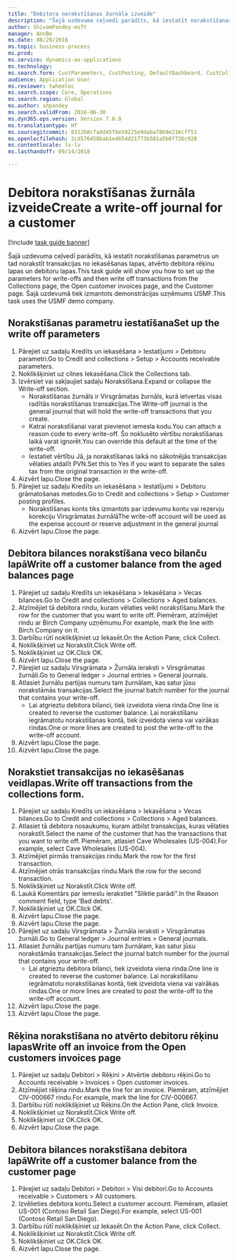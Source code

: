 ```yaml
--- 
title: "Debitora norakstīšanas žurnāla izveide"
description: "Šajā uzdevuma ceļvedī parādīts, kā iestatīt norakstīšanas parametrus un tad norakstīt transakcijas no iekasēšanas lapas, atvērto debitora rēķinu lapas un debitoru lapas."
author: ShivamPandey-msft
manager: AnnBe
ms.date: 08/29/2018
ms.topic: business-process
ms.prod: 
ms.service: dynamics-ax-applications
ms.technology: 
ms.search.form: CustParameters, CustPosting, DefaultDashboard, CustCollectionsPoolsListPage, CustWriteOff, LedgerJournalTable, LedgerJournalTransDaily, CustCollections, CustOpenInvoicesListPage, CustTable
audience: Application User
ms.reviewer: twheeloc
ms.search.scope: Core, Operations
ms.search.region: Global
ms.author: shpandey
ms.search.validFrom: 2016-06-30
ms.dyn365.ops.version: Version 7.0.0
ms.translationtype: HT
ms.sourcegitcommit: 0312b8cfadd45f8e59225e9daba78b9e216cff51
ms.openlocfilehash: 2cd576458bab1e4654d21773b581a5b0f726c928
ms.contentlocale: lv-lv
ms.lasthandoff: 09/14/2018

---
```

# <a name="create-a-write-off-journal-for-a-customer"></a><span data-ttu-id="e9106-103">Debitora norakstīšanas žurnāla izveide</span><span class="sxs-lookup"><span data-stu-id="e9106-103">Create a write-off journal for a customer</span></span>

[!include [task guide banner](../../includes/task-guide-banner.md)]

<span data-ttu-id="e9106-104">Šajā uzdevuma ceļvedī parādīts, kā iestatīt norakstīšanas parametrus un tad norakstīt transakcijas no iekasēšanas lapas, atvērto debitora rēķinu lapas un debitoru lapas.</span><span class="sxs-lookup"><span data-stu-id="e9106-104">This task guide will show you how to set up the parameters for write-offs and then write off transactions from the Collections page, the Open customer invoices page, and the Customer page.</span></span> <span data-ttu-id="e9106-105">Šajā uzdevumā tiek izmantots demonstrācijas uzņēmums USMF.</span><span class="sxs-lookup"><span data-stu-id="e9106-105">This task uses the USMF demo company.</span></span>


## <a name="set-up-the-write-off-parameters"></a><span data-ttu-id="e9106-106">Norakstīšanas parametru iestatīšana</span><span class="sxs-lookup"><span data-stu-id="e9106-106">Set up the write off parameters</span></span>
1. <span data-ttu-id="e9106-107">Pārejiet uz sadaļu Kredīts un iekasēšana > Iestatījumi > Debitoru parametri.</span><span class="sxs-lookup"><span data-stu-id="e9106-107">Go to Credit and collections > Setup > Accounts receivable parameters.</span></span>
2. <span data-ttu-id="e9106-108">Noklikšķiniet uz cilnes Iekasēšana.</span><span class="sxs-lookup"><span data-stu-id="e9106-108">Click the Collections tab.</span></span>
3. <span data-ttu-id="e9106-109">Izvērsiet vai sakļaujiet sadaļu Norakstīšana.</span><span class="sxs-lookup"><span data-stu-id="e9106-109">Expand or collapse the Write-off section.</span></span>
    * <span data-ttu-id="e9106-110">Norakstīšanas žurnāls ir Virsgrāmatas žurnāls, kurā ietvertas visas radītās norakstīšanas transakcijas.</span><span class="sxs-lookup"><span data-stu-id="e9106-110">The Write-off journal is the general journal that will hold the write-off transactions that you create.</span></span>  
    * <span data-ttu-id="e9106-111">Katrai norakstīšanai varat pievienot iemesla kodu.</span><span class="sxs-lookup"><span data-stu-id="e9106-111">You can attach a reason code to every write-off.</span></span> <span data-ttu-id="e9106-112">Šo noklusēto vērtību norakstīšanas laikā varat ignorēt.</span><span class="sxs-lookup"><span data-stu-id="e9106-112">You can override this default at the time of the write-off.</span></span>  
    * <span data-ttu-id="e9106-113">Iestatiet vērtību Jā, ja norakstīšanas laikā no sākotnējās transakcijas vēlaties atdalīt PVN.</span><span class="sxs-lookup"><span data-stu-id="e9106-113">Set this to Yes if you want to separate the sales tax from the original transaction in the write-off.</span></span>  
4. <span data-ttu-id="e9106-114">Aizvērt lapu.</span><span class="sxs-lookup"><span data-stu-id="e9106-114">Close the page.</span></span>
5. <span data-ttu-id="e9106-115">Pārejiet uz sadaļu Kredīts un iekasēšana > Iestatījumi > Debitoru grāmatošanas metodes.</span><span class="sxs-lookup"><span data-stu-id="e9106-115">Go to Credit and collections > Setup > Customer posting profiles.</span></span>
    * <span data-ttu-id="e9106-116">Norakstīšanas konts tiks izmantots par izdevumu kontu vai rezervju korekciju Virsgrāmatas žurnālā</span><span class="sxs-lookup"><span data-stu-id="e9106-116">The write-off account will be used as the expense account or reserve adjustment in the general journal</span></span>   
6. <span data-ttu-id="e9106-117">Aizvērt lapu.</span><span class="sxs-lookup"><span data-stu-id="e9106-117">Close the page.</span></span>

## <a name="write-off-a-customer-balance-from-the-aged-balances-page"></a><span data-ttu-id="e9106-118">Debitora bilances norakstīšana veco bilanču lapā</span><span class="sxs-lookup"><span data-stu-id="e9106-118">Write off a customer balance from the aged balances page</span></span>
1. <span data-ttu-id="e9106-119">Pārejiet uz sadaļu Kredīts un iekasēšana > Iekasēšana > Vecas bilances.</span><span class="sxs-lookup"><span data-stu-id="e9106-119">Go to Credit and collections > Collections > Aged balances.</span></span>
2. <span data-ttu-id="e9106-120">Atzīmējiet tā debitora rindu, kuram vēlaties veikt norakstīšanu.</span><span class="sxs-lookup"><span data-stu-id="e9106-120">Mark the row for the customer that you want to write off.</span></span> <span data-ttu-id="e9106-121">Piemēram, atzīmējiet rindu ar Birch Company uzņēmumu.</span><span class="sxs-lookup"><span data-stu-id="e9106-121">For example, mark the line with Birch Company on it.</span></span>
3. <span data-ttu-id="e9106-122">Darbību rūtī noklikšķiniet uz Iekasēt.</span><span class="sxs-lookup"><span data-stu-id="e9106-122">On the Action Pane, click Collect.</span></span>
4. <span data-ttu-id="e9106-123">Noklikšķiniet uz Norakstīt.</span><span class="sxs-lookup"><span data-stu-id="e9106-123">Click Write off.</span></span>
5. <span data-ttu-id="e9106-124">Noklikšķiniet uz OK.</span><span class="sxs-lookup"><span data-stu-id="e9106-124">Click OK.</span></span>
6. <span data-ttu-id="e9106-125">Aizvērt lapu.</span><span class="sxs-lookup"><span data-stu-id="e9106-125">Close the page.</span></span>
7. <span data-ttu-id="e9106-126">Pārejiet uz sadaļu Virsgrāmata > Žurnāla ieraksti > Virsgrāmatas žurnāli.</span><span class="sxs-lookup"><span data-stu-id="e9106-126">Go to General ledger > Journal entries > General journals.</span></span>
8. <span data-ttu-id="e9106-127">Atlasiet žurnālu partijas numuru tam žurnālam, kas satur jūsu norakstāmās transakcijas.</span><span class="sxs-lookup"><span data-stu-id="e9106-127">Select the journal batch number for the journal that contains your write-off.</span></span>
    * <span data-ttu-id="e9106-128">Lai atgrieztu debitora bilanci, tiek izveidota viena rinda.</span><span class="sxs-lookup"><span data-stu-id="e9106-128">One line is created to reverse the customer balance.</span></span> <span data-ttu-id="e9106-129">Lai norakstīšanu iegrāmatotu norakstīšanas kontā, tiek izveidota viena vai vairākas rindas.</span><span class="sxs-lookup"><span data-stu-id="e9106-129">One or more lines are created to post the write-off to the write-off account.</span></span>  
9. <span data-ttu-id="e9106-130">Aizvērt lapu.</span><span class="sxs-lookup"><span data-stu-id="e9106-130">Close the page.</span></span>
10. <span data-ttu-id="e9106-131">Aizvērt lapu.</span><span class="sxs-lookup"><span data-stu-id="e9106-131">Close the page.</span></span>

## <a name="write-off-transactions-from-the-collections-form"></a><span data-ttu-id="e9106-132">Norakstiet transakcijas no iekasēšanas veidlapas.</span><span class="sxs-lookup"><span data-stu-id="e9106-132">Write off transactions from the collections form.</span></span>
1. <span data-ttu-id="e9106-133">Pārejiet uz sadaļu Kredīts un iekasēšana > Iekasēšana > Vecas bilances.</span><span class="sxs-lookup"><span data-stu-id="e9106-133">Go to Credit and collections > Collections > Aged balances.</span></span>
2. <span data-ttu-id="e9106-134">Atlasiet tā debitora nosaukumu, kuram atbilst transakcijas, kuras vēlaties norakstīt.</span><span class="sxs-lookup"><span data-stu-id="e9106-134">Select the name of the customer that has the transactions that you want to write off.</span></span> <span data-ttu-id="e9106-135">Piemēram, atlasiet Cave Wholesales (US-004).</span><span class="sxs-lookup"><span data-stu-id="e9106-135">For example, select Cave Wholesales (US-004).</span></span>
3. <span data-ttu-id="e9106-136">Atzīmējiet pirmās transakcijas rindu.</span><span class="sxs-lookup"><span data-stu-id="e9106-136">Mark the row for the first transaction.</span></span>
4. <span data-ttu-id="e9106-137">Atzīmējiet otrās transakcijas rindu.</span><span class="sxs-lookup"><span data-stu-id="e9106-137">Mark the row for the second transaction.</span></span>
5. <span data-ttu-id="e9106-138">Noklikšķiniet uz Norakstīt.</span><span class="sxs-lookup"><span data-stu-id="e9106-138">Click Write off.</span></span>
6. <span data-ttu-id="e9106-139">Laukā Komentārs par iemeslu ierakstiet "Sliktie parādi".</span><span class="sxs-lookup"><span data-stu-id="e9106-139">In the Reason comment field, type 'Bad debts'.</span></span>
7. <span data-ttu-id="e9106-140">Noklikšķiniet uz OK.</span><span class="sxs-lookup"><span data-stu-id="e9106-140">Click OK.</span></span>
8. <span data-ttu-id="e9106-141">Aizvērt lapu.</span><span class="sxs-lookup"><span data-stu-id="e9106-141">Close the page.</span></span>
9. <span data-ttu-id="e9106-142">Aizvērt lapu.</span><span class="sxs-lookup"><span data-stu-id="e9106-142">Close the page.</span></span>
10. <span data-ttu-id="e9106-143">Pārejiet uz sadaļu Virsgrāmata > Žurnāla ieraksti > Virsgrāmatas žurnāli.</span><span class="sxs-lookup"><span data-stu-id="e9106-143">Go to General ledger > Journal entries > General journals.</span></span>
11. <span data-ttu-id="e9106-144">Atlasiet žurnālu partijas numuru tam žurnālam, kas satur jūsu norakstāmās transakcijas.</span><span class="sxs-lookup"><span data-stu-id="e9106-144">Select the journal batch number for the journal that contains your write-off.</span></span>
    * <span data-ttu-id="e9106-145">Lai atgrieztu debitora bilanci, tiek izveidota viena rinda.</span><span class="sxs-lookup"><span data-stu-id="e9106-145">One line is created to reverse the customer balance.</span></span> <span data-ttu-id="e9106-146">Lai norakstīšanu iegrāmatotu norakstīšanas kontā, tiek izveidota viena vai vairākas rindas.</span><span class="sxs-lookup"><span data-stu-id="e9106-146">One or more lines are created to post the write-off to the write-off account.</span></span>  
12. <span data-ttu-id="e9106-147">Aizvērt lapu.</span><span class="sxs-lookup"><span data-stu-id="e9106-147">Close the page.</span></span>
13. <span data-ttu-id="e9106-148">Aizvērt lapu.</span><span class="sxs-lookup"><span data-stu-id="e9106-148">Close the page.</span></span>

## <a name="write-off-an-invoice-from-the-open-customers-invoices-page"></a><span data-ttu-id="e9106-149">Rēķina norakstīšana no atvērto debitoru rēķinu lapas</span><span class="sxs-lookup"><span data-stu-id="e9106-149">Write off an invoice from the Open customers invoices page</span></span>
1. <span data-ttu-id="e9106-150">Pārejiet uz sadaļu Debitori > Rēķini > Atvērtie debitoru rēķini.</span><span class="sxs-lookup"><span data-stu-id="e9106-150">Go to Accounts receivable > Invoices > Open customer invoices.</span></span>
2. <span data-ttu-id="e9106-151">Atzīmējiet rēķina rindu.</span><span class="sxs-lookup"><span data-stu-id="e9106-151">Mark the line for an invoice.</span></span> <span data-ttu-id="e9106-152">Piemēram, atzīmējiet CIV-000667 rindu.</span><span class="sxs-lookup"><span data-stu-id="e9106-152">For example, mark the line for CIV-000667.</span></span>
3. <span data-ttu-id="e9106-153">Darbību rūtī noklikšķiniet uz Rēķins.</span><span class="sxs-lookup"><span data-stu-id="e9106-153">On the Action Pane, click Invoice.</span></span>
4. <span data-ttu-id="e9106-154">Noklikšķiniet uz Norakstīt.</span><span class="sxs-lookup"><span data-stu-id="e9106-154">Click Write off.</span></span>
5. <span data-ttu-id="e9106-155">Noklikšķiniet uz OK.</span><span class="sxs-lookup"><span data-stu-id="e9106-155">Click OK.</span></span>
6. <span data-ttu-id="e9106-156">Aizvērt lapu.</span><span class="sxs-lookup"><span data-stu-id="e9106-156">Close the page.</span></span>

## <a name="write-off-a-customer-balance-from-the-customer-page"></a><span data-ttu-id="e9106-157">Debitora bilances norakstīšana debitora lapā</span><span class="sxs-lookup"><span data-stu-id="e9106-157">Write off a customer balance from the customer page</span></span>
1. <span data-ttu-id="e9106-158">Pārejiet uz sadaļu Debitori > Debitori > Visi debitori.</span><span class="sxs-lookup"><span data-stu-id="e9106-158">Go to Accounts receivable > Customers > All customers.</span></span>
2. <span data-ttu-id="e9106-159">Izvēlieties debitora kontu.</span><span class="sxs-lookup"><span data-stu-id="e9106-159">Select a customer account.</span></span> <span data-ttu-id="e9106-160">Piemēram, atlasiet US-001 (Contoso Retail San Diego).</span><span class="sxs-lookup"><span data-stu-id="e9106-160">For example, select US-001 (Contoso Retail San Diego).</span></span>
3. <span data-ttu-id="e9106-161">Darbību rūtī noklikšķiniet uz Iekasēt.</span><span class="sxs-lookup"><span data-stu-id="e9106-161">On the Action Pane, click Collect.</span></span>
4. <span data-ttu-id="e9106-162">Noklikšķiniet uz Norakstīt.</span><span class="sxs-lookup"><span data-stu-id="e9106-162">Click Write off.</span></span>
5. <span data-ttu-id="e9106-163">Noklikšķiniet uz OK.</span><span class="sxs-lookup"><span data-stu-id="e9106-163">Click OK.</span></span>
6. <span data-ttu-id="e9106-164">Aizvērt lapu.</span><span class="sxs-lookup"><span data-stu-id="e9106-164">Close the page.</span></span>


